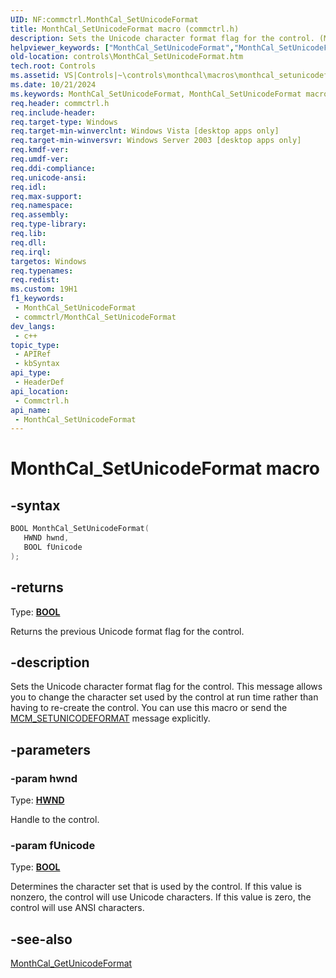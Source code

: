 ```yaml
---
UID: NF:commctrl.MonthCal_SetUnicodeFormat
title: MonthCal_SetUnicodeFormat macro (commctrl.h)
description: Sets the Unicode character format flag for the control. (MonthCal_SetUnicodeFormat)
helpviewer_keywords: ["MonthCal_SetUnicodeFormat","MonthCal_SetUnicodeFormat macro [Windows Controls]","_win32_MonthCal_SetUnicodeFormat","_win32_MonthCal_SetUnicodeFormat_cpp","commctrl/MonthCal_SetUnicodeFormat","controls.MonthCal_SetUnicodeFormat","controls._win32_MonthCal_SetUnicodeFormat"]
old-location: controls\MonthCal_SetUnicodeFormat.htm
tech.root: Controls
ms.assetid: VS|Controls|~\controls\monthcal\macros\monthcal_setunicodeformat.htm
ms.date: 10/21/2024
ms.keywords: MonthCal_SetUnicodeFormat, MonthCal_SetUnicodeFormat macro [Windows Controls], _win32_MonthCal_SetUnicodeFormat, _win32_MonthCal_SetUnicodeFormat_cpp, commctrl/MonthCal_SetUnicodeFormat, controls.MonthCal_SetUnicodeFormat, controls._win32_MonthCal_SetUnicodeFormat
req.header: commctrl.h
req.include-header: 
req.target-type: Windows
req.target-min-winverclnt: Windows Vista [desktop apps only]
req.target-min-winversvr: Windows Server 2003 [desktop apps only]
req.kmdf-ver: 
req.umdf-ver: 
req.ddi-compliance: 
req.unicode-ansi: 
req.idl: 
req.max-support: 
req.namespace: 
req.assembly: 
req.type-library: 
req.lib: 
req.dll: 
req.irql: 
targetos: Windows
req.typenames: 
req.redist: 
ms.custom: 19H1
f1_keywords:
 - MonthCal_SetUnicodeFormat
 - commctrl/MonthCal_SetUnicodeFormat
dev_langs:
 - c++
topic_type:
 - APIRef
 - kbSyntax
api_type:
 - HeaderDef
api_location:
 - Commctrl.h
api_name:
 - MonthCal_SetUnicodeFormat
---
```


# MonthCal_SetUnicodeFormat macro

## -syntax

```cpp
BOOL MonthCal_SetUnicodeFormat(
   HWND hwnd,
   BOOL fUnicode
);
```

## -returns

Type: **[BOOL](/windows/desktop/winprog/windows-data-types)**

Returns the previous Unicode format flag for the control.


## -description

Sets the Unicode character format flag for the control. This message allows you to change the character set used by the control at run time rather than having to re-create the control. You can use this macro or send the <a href="/windows/desktop/Controls/mcm-setunicodeformat">MCM_SETUNICODEFORMAT</a> message explicitly.

## -parameters

### -param hwnd

Type: <b><a href="/windows/desktop/WinProg/windows-data-types">HWND</a></b>

Handle to the control.

### -param fUnicode

Type: <b><a href="/windows/desktop/WinProg/windows-data-types">BOOL</a></b>

Determines the character set that is used by the control. If this value is nonzero, the control will use Unicode characters. If this value is zero, the control will use ANSI characters.

## -see-also

<a href="/windows/desktop/api/commctrl/nf-commctrl-monthcal_getunicodeformat">MonthCal_GetUnicodeFormat</a>
